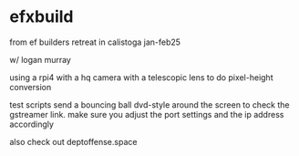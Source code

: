 # efxbuild
from ef builders retreat in calistoga jan-feb25

w/ logan murray

using a rpi4 with a hq camera with a telescopic lens to do pixel-height conversion

test scripts send a bouncing ball dvd-style around the screen to check the gstreamer link. make sure you adjust the port settings and the ip address accordingly

also check out deptoffense.space
